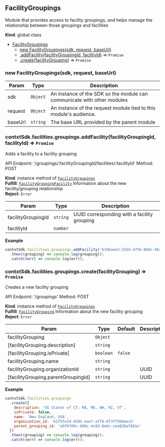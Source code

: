 <a name="FacilityGroupings"></a>

## FacilityGroupings
Module that provides access to facility groupings, and helps manage
the relationship between those groupings and facilities

**Kind**: global class  

* [FacilityGroupings](#FacilityGroupings)
    * [new FacilityGroupings(sdk, request, baseUrl)](#new_FacilityGroupings_new)
    * [.addFacility(facilityGroupingId, facilityId)](#FacilityGroupings+addFacility) ⇒ <code>Promise</code>
    * [.create(facilityGrouping)](#FacilityGroupings+create) ⇒ <code>Promise</code>

<a name="new_FacilityGroupings_new"></a>

### new FacilityGroupings(sdk, request, baseUrl)

| Param | Type | Description |
| --- | --- | --- |
| sdk | <code>Object</code> | An instance of the SDK so the module can communicate with other modules |
| request | <code>Object</code> | An instance of the request module tied to this module's audience. |
| baseUrl | <code>string</code> | The base URL provided by the parent module |

<a name="FacilityGroupings+addFacility"></a>

### contxtSdk.facilities.groupings.addFacility(facilityGroupingId, facilityId) ⇒ <code>Promise</code>
Adds a facility to a facility grouping

API Endpoint: '/groupings/:facilityGroupingId/facilities/:facilityId'
Method: POST

**Kind**: instance method of [<code>FacilityGroupings</code>](#FacilityGroupings)  
**Fulfill**: [<code>FacilityGroupingFacility</code>](./Typedefs.md#FacilityGroupingFacility) Information about the new facility/grouping relationship  
**Reject**: <code>Error</code>  

| Param | Type | Description |
| --- | --- | --- |
| facilityGroupingId | <code>string</code> | UUID corresponding with a facility grouping |
| facilityId | <code>number</code> |  |

**Example**  
```js
contxtSdk.facilities.groupings.addFacility('b3dbaae3-25dd-475b-80dc-66296630a8d0', 4)
  .then((grouping) => console.log(grouping));
  .catch((err) => console.log(err));
```
<a name="FacilityGroupings+create"></a>

### contxtSdk.facilities.groupings.create(facilityGrouping) ⇒ <code>Promise</code>
Creates a new facility grouping

API Endpoint: '/groupings'
Method: POST

**Kind**: instance method of [<code>FacilityGroupings</code>](#FacilityGroupings)  
**Fulfill**: [<code>FacilityGrouping</code>](./Typedefs.md#FacilityGrouping) Information about the new facility grouping  
**Reject**: <code>Error</code>  

| Param | Type | Default | Description |
| --- | --- | --- | --- |
| facilityGrouping | <code>Object</code> |  |  |
| [facilityGrouping.description] | <code>string</code> |  |  |
| [facilityGrouping.isPrivate] | <code>boolean</code> | <code>false</code> |  |
| facilityGrouping.name | <code>string</code> |  |  |
| facilityGrouping.organizationId | <code>string</code> |  | UUID |
| [facilityGrouping.parentGroupingId] | <code>string</code> |  | UUID |

**Example**  
```js
contxtSdk.facilities.groupings
  .create({
    description: 'US States of CT, MA, ME, NH, RI, VT',
    isPrivate: false,
    name: 'New England, USA',
    organization_id: '61f5fe1d-d202-4ae7-af76-8f37f5bbeec5'
    parent_grouping_id: 'e9f8f89c-609c-4c83-8ebc-cea928af661e'
  })
  .then((grouping) => console.log(grouping));
  .catch((err) => console.log(err));
```
